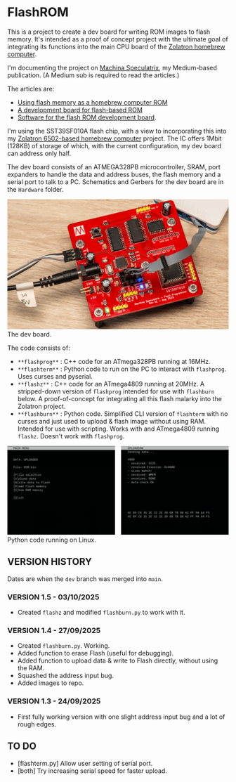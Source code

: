 # FlashROM

This is a project to create a dev board for writing ROM images to flash memory. It's intended as a proof of concept project with the ultimate goal of integrating its functions into the main CPU board of the [Zolatron homebrew computer](https://medium.com/machina-speculatrix/subpage/0b8cf602629b).

I'm documenting the project on [Machina Speculatrix](https://medium.com/machina-speculatrix), my Medium-based publication. (A Medium sub is required to read the articles.)

The articles are:

- [Using flash memory as a homebrew computer ROM](https://medium.com/machina-speculatrix/using-flash-memory-as-a-homebrew-computer-rom-6c459e0632cc)
- [A development board for flash-based ROM](https://medium.com/machina-speculatrix/a-development-board-for-flash-based-rom-d9f2fdf9bcad)
- [Software for the flash ROM development board](https://medium.com/machina-speculatrix/software-for-the-flash-rom-development-board-8913ffe00429).

I'm using the SST39SF010A flash chip, with a view to incorporating this into my [Zolatron 6502-based homebrew computer](https://medium.com/machina-speculatrix/subpage/0b8cf602629b) project. The IC offers 1Mbit (128KB) of storage of which, with the current configuration, my dev board can address only half.

The dev board consists of an ATMEGA328PB microcontroller, SRAM, port expanders to handle the data and address buses, the flash memory and a serial port to talk to a PC. Schematics and Gerbers for the dev board are in the `Hardware` folder.

![Development board](img/FlashROM_dev_board.jpg)The dev board.

The code consists of:

- `**flashprog**` : C++ code for an ATmega328PB running at 16MHz.
- `**flashterm**` : Python code to run on the PC to interact with `flashprog`. Uses curses and pyserial.
- `**flashz**` : C++ code for an ATmega4809 running at 20MHz. A stripped-down version of `flashprog` intended for use with `flashburn` below. A proof-of-concept for integrating all this flash malarky into the Zolatron project.
- `**flashburn**` : Python code. Simplified CLI version of `flashterm` with no curses and just used to upload & flash image without using RAM. Intended for use with scripting. Works with and ATmega4809 running `flashz`. Doesn't work with `flashprog`.

![Screenshots](img/FlashROM-screengrabs-1.png)Python code running on Linux.

## VERSION HISTORY

Dates are when the `dev` branch was merged into `main`.

### VERSION 1.5 - 03/10/2025

- Created `flashz` and modified `flashburn.py` to work with it.

### VERSION 1.4 - 27/09/2025

- Created `flashburn.py`. Working.
- Added function to erase Flash (useful for debugging).
- Added function to upload data & write to Flash directly, without using the RAM.
- Squashed the address input bug.
- Added images to repo.

### VERSION 1.3 - 24/09/2025

- First fully working version with one slight address input bug and a lot of rough edges.

## TO DO

- [flashterm.py] Allow user setting of serial port.
- [both] Try increasing serial speed for faster upload.
